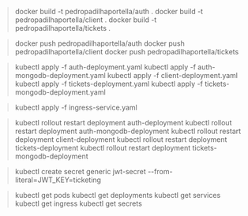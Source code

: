 > docker build -t pedropadilhaportella/auth .
> docker build -t pedropadilhaportella/client .
> docker build -t pedropadilhaportella/tickets .

> docker push pedropadilhaportella/auth
> docker push pedropadilhaportella/client
> docker push pedropadilhaportella/tickets

> kubectl apply -f auth-deployment.yaml
> kubectl apply -f auth-mongodb-deployment.yaml
> kubectl apply -f client-deployment.yaml
> kubectl apply -f tickets-deployment.yaml
> kubectl apply -f tickets-mongodb-deployment.yaml

> kubectl apply -f ingress-service.yaml

> kubectl rollout restart deployment auth-deployment
> kubectl rollout restart deployment auth-mongodb-deployment
> kubectl rollout restart deployment client-deployment
> kubectl rollout restart deployment tickets-deployment
> kubectl rollout restart deployment tickets-mongodb-deployment

> kubectl create secret generic jwt-secret --from-literal=JWT_KEY=ticketing

> kubectl get pods
> kubectl get deployments
> kubectl get services
> kubectl get ingress
> kubectl get secrets